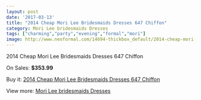 ```yaml
---
layout: post
date: '2017-03-13'
title: "2014 Cheap Mori Lee Bridesmaids Dresses 647 Chiffon"
category: Mori Lee bridesmaids Dresses
tags: ["charming","party","evening","formal","mori"]
image: http://www.neoformal.com/14694-thickbox_default/2014-cheap-mori-lee-bridesmaids-dresses-647-chiffon.jpg
---
```

2014 Cheap Mori Lee Bridesmaids Dresses 647 Chiffon

On Sales: **$353.99**
<a href="https://www.neoformal.com/en/mori-lee-bridesmaids-dresses-2014/5026-2014-cheap-mori-lee-bridesmaids-dresses-647-chiffon.html"><amp-img layout="responsive" width="600" height="600" src="//www.neoformal.com/14694-thickbox_default/2014-cheap-mori-lee-bridesmaids-dresses-647-chiffon.jpg" alt="2014 Cheap Mori Lee Bridesmaids Dresses 647 Chiffon 0" /></a>

Buy it: [2014 Cheap Mori Lee Bridesmaids Dresses 647 Chiffon](https://www.neoformal.com/en/mori-lee-bridesmaids-dresses-2014/5026-2014-cheap-mori-lee-bridesmaids-dresses-647-chiffon.html "2014 Cheap Mori Lee Bridesmaids Dresses 647 Chiffon")

View more: [Mori Lee bridesmaids Dresses](https://www.neoformal.com/en/61-mori-lee-bridesmaids-dresses-2014 "Mori Lee bridesmaids Dresses")
